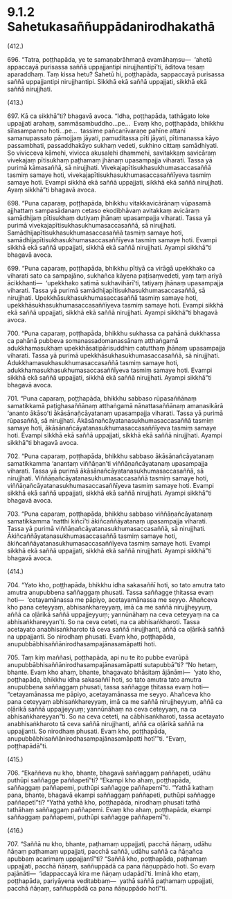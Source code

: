 # 9.1.2 Sahetukasaññuppādanirodhakathā

(412.)

696\. “Tatra, poṭṭhapāda, ye te samaṇabrāhmaṇā evamāhaṃsu—  ‘ahetū appaccayā purisassa saññā uppajjantipi nirujjhantipī’ti, āditova tesaṃ aparaddhaṃ. Taṃ kissa hetu? Sahetū hi, poṭṭhapāda, sappaccayā purisassa saññā uppajjantipi nirujjhantipi. Sikkhā ekā saññā uppajjati, sikkhā ekā saññā nirujjhati.

(413.)

697\. Kā ca sikkhā”ti? bhagavā avoca. “Idha, poṭṭhapāda, tathāgato loke uppajjati arahaṃ, sammāsambuddho…pe…  Evaṃ kho, poṭṭhapāda, bhikkhu sīlasampanno hoti…pe…  tassime pañcanīvaraṇe pahīne attani samanupassato pāmojjaṃ jāyati, pamuditassa pīti jāyati, pītimanassa kāyo passambhati, passaddhakāyo sukhaṃ vedeti, sukhino cittaṃ samādhiyati. So vivicceva kāmehi, vivicca akusalehi dhammehi, savitakkaṃ savicāraṃ vivekajaṃ pītisukhaṃ paṭhamaṃ jhānaṃ upasampajja viharati. Tassa yā purimā kāmasaññā, sā nirujjhati. Vivekajapītisukhasukhumasaccasaññā tasmiṃ samaye hoti, vivekajapītisukhasukhumasaccasaññīyeva tasmiṃ samaye hoti. Evampi sikkhā ekā saññā uppajjati, sikkhā ekā saññā nirujjhati. Ayaṃ sikkhā”ti bhagavā avoca.

698\. “Puna caparaṃ, poṭṭhapāda, bhikkhu vitakkavicārānaṃ vūpasamā ajjhattaṃ sampasādanaṃ cetaso ekodibhāvaṃ avitakkaṃ avicāraṃ samādhijaṃ pītisukhaṃ dutiyaṃ jhānaṃ upasampajja viharati. Tassa yā purimā vivekajapītisukhasukhumasaccasaññā, sā nirujjhati. Samādhijapītisukhasukhumasaccasaññā tasmiṃ samaye hoti, samādhijapītisukhasukhumasaccasaññīyeva tasmiṃ samaye hoti. Evampi sikkhā ekā saññā uppajjati, sikkhā ekā saññā nirujjhati. Ayampi sikkhā”ti bhagavā avoca.

699\. “Puna caparaṃ, poṭṭhapāda, bhikkhu pītiyā ca virāgā upekkhako ca viharati sato ca sampajāno, sukhañca kāyena paṭisaṃvedeti, yaṃ taṃ ariyā ācikkhanti—  ‘upekkhako satimā sukhavihārī’ti, tatiyaṃ jhānaṃ upasampajja viharati. Tassa yā purimā samādhijapītisukhasukhumasaccasaññā, sā nirujjhati. Upekkhāsukhasukhumasaccasaññā tasmiṃ samaye hoti, upekkhāsukhasukhumasaccasaññīyeva tasmiṃ samaye hoti. Evampi sikkhā ekā saññā uppajjati, sikkhā ekā saññā nirujjhati. Ayampi sikkhā”ti bhagavā avoca.

700\. “Puna caparaṃ, poṭṭhapāda, bhikkhu sukhassa ca pahānā dukkhassa ca pahānā pubbeva somanassadomanassānaṃ atthaṅgamā adukkhamasukhaṃ upekkhāsatipārisuddhiṃ catutthaṃ jhānaṃ upasampajja viharati. Tassa yā purimā upekkhāsukhasukhumasaccasaññā, sā nirujjhati. Adukkhamasukhasukhumasaccasaññā tasmiṃ samaye hoti, adukkhamasukhasukhumasaccasaññīyeva tasmiṃ samaye hoti. Evampi sikkhā ekā saññā uppajjati, sikkhā ekā saññā nirujjhati. Ayampi sikkhā”ti bhagavā avoca.

701\. “Puna caparaṃ, poṭṭhapāda, bhikkhu sabbaso rūpasaññānaṃ samatikkamā paṭighasaññānaṃ atthaṅgamā nānattasaññānaṃ amanasikārā ‘ananto ākāso’ti ākāsānañcāyatanaṃ upasampajja viharati. Tassa yā purimā rūpasaññā, sā nirujjhati. Ākāsānañcāyatanasukhumasaccasaññā tasmiṃ samaye hoti, ākāsānañcāyatanasukhumasaccasaññīyeva tasmiṃ samaye hoti. Evampi sikkhā ekā saññā uppajjati, sikkhā ekā saññā nirujjhati. Ayampi sikkhā”ti bhagavā avoca.

702\. “Puna caparaṃ, poṭṭhapāda, bhikkhu sabbaso ākāsānañcāyatanaṃ samatikkamma ‘anantaṃ viññāṇan’ti viññāṇañcāyatanaṃ upasampajja viharati. Tassa yā purimā ākāsānañcāyatanasukhumasaccasaññā, sā nirujjhati. Viññāṇañcāyatanasukhumasaccasaññā tasmiṃ samaye hoti, viññāṇañcāyatanasukhumasaccasaññīyeva tasmiṃ samaye hoti. Evampi sikkhā ekā saññā uppajjati, sikkhā ekā saññā nirujjhati. Ayampi sikkhā”ti bhagavā avoca.

703\. “Puna caparaṃ, poṭṭhapāda, bhikkhu sabbaso viññāṇañcāyatanaṃ samatikkamma ‘natthi kiñcī’ti ākiñcaññāyatanaṃ upasampajja viharati. Tassa yā purimā viññāṇañcāyatanasukhumasaccasaññā, sā nirujjhati. Ākiñcaññāyatanasukhumasaccasaññā tasmiṃ samaye hoti, ākiñcaññāyatanasukhumasaccasaññīyeva tasmiṃ samaye hoti. Evampi sikkhā ekā saññā uppajjati, sikkhā ekā saññā nirujjhati. Ayampi sikkhā”ti bhagavā avoca.

(414.)

704\. “Yato kho, poṭṭhapāda, bhikkhu idha sakasaññī hoti, so tato amutra tato amutra anupubbena saññaggaṃ phusati. Tassa saññagge ṭhitassa evaṃ hoti—  ‘cetayamānassa me pāpiyo, acetayamānassa me seyyo. Ahañceva kho pana ceteyyaṃ, abhisaṅkhareyyaṃ, imā ca me saññā nirujjheyyuṃ, aññā ca oḷārikā saññā uppajjeyyuṃ; yannūnāhaṃ na ceva ceteyyaṃ na ca abhisaṅkhareyyan’ti. So na ceva ceteti, na ca abhisaṅkharoti. Tassa acetayato anabhisaṅkharoto tā ceva saññā nirujjhanti, aññā ca oḷārikā saññā na uppajjanti. So nirodhaṃ phusati. Evaṃ kho, poṭṭhapāda, anupubbābhisaññānirodhasampajānasamāpatti hoti.

705\. Taṃ kiṃ maññasi, poṭṭhapāda, api nu te ito pubbe evarūpā anupubbābhisaññānirodhasampajānasamāpatti sutapubbā”ti? “No hetaṃ, bhante. Evaṃ kho ahaṃ, bhante, bhagavato bhāsitaṃ ājānāmi—  ‘yato kho, poṭṭhapāda, bhikkhu idha sakasaññī hoti, so tato amutra tato amutra anupubbena saññaggaṃ phusati, tassa saññagge ṭhitassa evaṃ hoti—  “cetayamānassa me pāpiyo, acetayamānassa me seyyo. Ahañceva kho pana ceteyyaṃ abhisaṅkhareyyaṃ, imā ca me saññā nirujjheyyuṃ, aññā ca oḷārikā saññā uppajjeyyuṃ; yannūnāhaṃ na ceva ceteyyaṃ, na ca abhisaṅkhareyyan”ti. So na ceva ceteti, na cābhisaṅkharoti, tassa acetayato anabhisaṅkharoto tā ceva saññā nirujjhanti, aññā ca oḷārikā saññā na uppajjanti. So nirodhaṃ phusati. Evaṃ kho, poṭṭhapāda, anupubbābhisaññānirodhasampajānasamāpatti hotī’”ti. “Evaṃ, poṭṭhapādā”ti.

(415.)

706\. “Ekaññeva nu kho, bhante, bhagavā saññaggaṃ paññapeti, udāhu puthūpi saññagge paññapetī”ti? “Ekampi kho ahaṃ, poṭṭhapāda, saññaggaṃ paññapemi, puthūpi saññagge paññapemī”ti. “Yathā kathaṃ pana, bhante, bhagavā ekampi saññaggaṃ paññapeti, puthūpi saññagge paññapetī”ti? “Yathā yathā kho, poṭṭhapāda, nirodhaṃ phusati tathā tathāhaṃ saññaggaṃ paññapemi. Evaṃ kho ahaṃ, poṭṭhapāda, ekampi saññaggaṃ paññapemi, puthūpi saññagge paññapemī”ti.

(416.)

707\. “Saññā nu kho, bhante, paṭhamaṃ uppajjati, pacchā ñāṇaṃ, udāhu ñāṇaṃ paṭhamaṃ uppajjati, pacchā saññā, udāhu saññā ca ñāṇañca apubbaṃ acarimaṃ uppajjantī”ti? “Saññā kho, poṭṭhapāda, paṭhamaṃ uppajjati, pacchā ñāṇaṃ, saññuppādā ca pana ñāṇuppādo hoti. So evaṃ pajānāti—  ‘idappaccayā kira me ñāṇaṃ udapādī’ti. Iminā kho etaṃ, poṭṭhapāda, pariyāyena veditabbaṃ—  yathā saññā paṭhamaṃ uppajjati, pacchā ñāṇaṃ, saññuppādā ca pana ñāṇuppādo hotī”ti.
